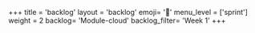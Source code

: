 +++
title = 'backlog'
layout = 'backlog'
emoji= '📝'
menu_level = ['sprint']
weight = 2
backlog= 'Module-cloud'
backlog_filter= 'Week 1'
+++


